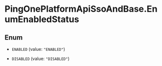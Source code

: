 # PingOnePlatformApiSsoAndBase.EnumEnabledStatus

## Enum


* `ENABLED` (value: `"ENABLED"`)

* `DISABLED` (value: `"DISABLED"`)



